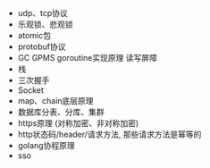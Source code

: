 - udp、tcp协议
- 乐观锁、悲观锁
- atomic包
- protobuf协议
- GC GPMS goroutine实现原理 读写屏障
- 栈
- 三次握手
- Socket
- map、chain底层原理
- 数据库分表、分库、集群
- https原理 (对称加密、非对称加密)
- http状态码/header/请求方法, 那些请求方法是幂等的
- golang协程原理
- sso
